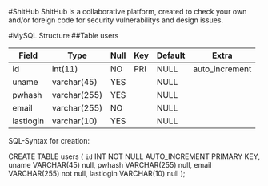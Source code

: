 #ShitHub
ShitHub is a collaborative platform, created to check your own and/or foreign code for security vulnerabilitys and design issues.

#MySQL Structure
##Table users

| Field     | Type         | Null | Key | Default | Extra          |
|-----------|--------------|------|-----|---------|----------------|
| id        | int(11)      | NO   | PRI | NULL    | auto_increment |
| uname     | varchar(45)  | YES  |     | NULL    |                |
| pwhash    | varchar(255) | YES  |     | NULL    |                |
| email     | varchar(255) | NO   |     | NULL    |                |
| lastlogin | varchar(10)  | YES  |     | NULL    |                |


SQL-Syntax for creation: 

CREATE TABLE users (
`id` INT NOT NULL AUTO_INCREMENT PRIMARY KEY,
uname VARCHAR(45) null,
pwhash VARCHAR(255) null,
email VARCHAR(255) not null,
lastlogin VARCHAR(10) null
);